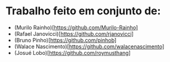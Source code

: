 #  Trabalho feito em conjunto de:
* (Murilo Rainho)[https://github.com/Murilo-Rainho]
* (Rafael Janovicci)[https://github.com/rjanovicci]
* (Bruno Pinho)[https://github.com/pinhob]
* (Walace Nascimento)[https://github.com/walacenascimento]
* (Josué Lobo)[https://github.com/roymusthang]
